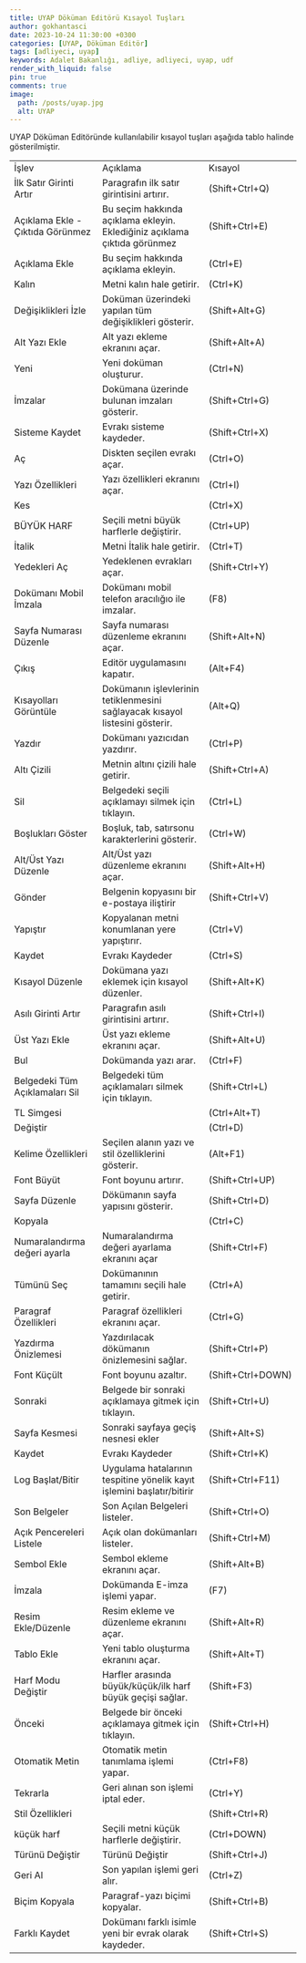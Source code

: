 ```yaml
---
title: UYAP Döküman Editörü Kısayol Tuşları
author: gokhantasci
date: 2023-10-24 11:30:00 +0300
categories: [UYAP, Döküman Editör]
tags: [adliyeci, uyap]
keywords: Adalet Bakanlığı, adliye, adliyeci, uyap, udf
render_with_liquid: false
pin: true
comments: true
image:
  path: /posts/uyap.jpg
  alt: UYAP
---
```


UYAP Döküman Editöründe kullanılabilir kısayol tuşları aşağıda tablo halinde gösterilmiştir.


<table>
    <tr>
        <td>İşlev</td>
        <td>Açıklama</td>
        <td>Kısayol</td>
    </tr>
    <tr>
        <td>İlk Satır Girinti Artır</td>
        <td>Paragrafın ilk satır girintisini artırır.</td>
        <td>(Shift+Ctrl+Q)</td>
    </tr>
    <tr>
        <td>Açıklama Ekle - Çıktıda Görünmez</td>
        <td>Bu seçim hakkında açıklama ekleyin. Eklediğiniz açıklama çıktıda görünmez</td>
        <td>(Shift+Ctrl+E)</td>
    </tr>
    <tr>
        <td>Açıklama Ekle</td>
        <td>Bu seçim hakkında açıklama ekleyin.</td>
        <td>(Ctrl+E)</td>
    </tr>
    <tr>
        <td>Kalın</td>
        <td>Metni kalın hale getirir.</td>
        <td>(Ctrl+K)</td>
    </tr>
    <tr>
        <td>Değişiklikleri İzle</td>
        <td>Doküman üzerindeki yapılan tüm değişiklikleri gösterir.</td>
        <td>(Shift+Alt+G)</td>
    </tr>
    <tr>
        <td>Alt Yazı Ekle</td>
        <td>Alt yazı ekleme ekranını açar.</td>
        <td>(Shift+Alt+A)</td>
    </tr>
    <tr>
        <td>Yeni</td>
        <td>Yeni doküman oluşturur.</td>
        <td>(Ctrl+N)</td>
    </tr>
    <tr>
        <td>İmzalar</td>
        <td>Dokümana üzerinde bulunan imzaları gösterir.</td>
        <td>(Shift+Ctrl+G)</td>
    </tr>
    <tr>
        <td>Sisteme Kaydet</td>
        <td>Evrakı sisteme kaydeder.</td>
        <td>(Shift+Ctrl+X)</td>
    </tr>
    <tr>
        <td>Aç</td>
        <td>Diskten seçilen evrakı açar.</td>
        <td>(Ctrl+O)</td>
    </tr>
    <tr>
        <td>Yazı Özellikleri</td>
        <td>Yazı özellikleri ekranını açar.</td>
        <td>(Ctrl+I)</td>
    </tr>
    <tr>
        <td>Kes</td>
        <td></td>
        <td>(Ctrl+X)</td>
    </tr>
    <tr>
        <td>BÜYÜK HARF</td>
        <td>Seçili metni büyük harflerle değiştirir.</td>
        <td>(Ctrl+UP)</td>
    </tr>
    <tr>
        <td>İtalik</td>
        <td>Metni İtalik hale getirir.</td>
        <td>(Ctrl+T)</td>
    </tr>
    <tr>
        <td>Yedekleri Aç</td>
        <td>Yedeklenen evrakları açar.</td>
        <td>(Shift+Ctrl+Y)</td>
    </tr>
    <tr>
        <td>Dokümanı Mobil İmzala</td>
        <td>Dokümanı mobil telefon aracılığıo ile imzalar.</td>
        <td>(F8)</td>
    </tr>
    <tr>
        <td>Sayfa Numarası Düzenle</td>
        <td>Sayfa numarası düzenleme ekranını açar.</td>
        <td>(Shift+Alt+N)</td>
    </tr>
    <tr>
        <td>Çıkış</td>
        <td>Editör uygulamasını kapatır.</td>
        <td>(Alt+F4)</td>
    </tr>
    <tr>
        <td>Kısayolları Görüntüle</td>
        <td>Dokümanın işlevlerinin tetiklenmesini sağlayacak kısayol listesini gösterir.</td>
        <td>(Alt+Q)</td>
    </tr>
    <tr>
        <td>Yazdır</td>
        <td>Dokümanı yazıcıdan yazdırır.</td>
        <td>(Ctrl+P)</td>
    </tr>
    <tr>
        <td>Altı Çizili</td>
        <td>Metnin altını çizili hale getirir.</td>
        <td>(Shift+Ctrl+A)</td>
    </tr>
    <tr>
        <td>Sil</td>
        <td>Belgedeki seçili açıklamayı silmek için tıklayın.</td>
        <td>(Ctrl+L)</td>
    </tr>
    <tr>
        <td>Boşlukları Göster</td>
        <td>Boşluk, tab, satırsonu karakterlerini gösterir.</td>
        <td>(Ctrl+W)</td>
    </tr>
    <tr>
        <td>Alt/Üst Yazı Düzenle</td>
        <td>Alt/Üst yazı düzenleme ekranını açar.</td>
        <td>(Shift+Alt+H)</td>
    </tr>
    <tr>
        <td>Gönder</td>
        <td>Belgenin kopyasını bir e-postaya iliştirir</td>
        <td>(Shift+Ctrl+V)</td>
    </tr>
    <tr>
        <td>Yapıştır</td>
        <td>Kopyalanan metni konumlanan yere yapıştırır.</td>
        <td>(Ctrl+V)</td>
    </tr>
    <tr>
        <td>Kaydet</td>
        <td>Evrakı Kaydeder</td>
        <td>(Ctrl+S)</td>
    </tr>
    <tr>
        <td>Kısayol Düzenle</td>
        <td>Dokümana yazı eklemek için kısayol düzenler.</td>
        <td>(Shift+Alt+K)</td>
    </tr>
    <tr>
        <td>Asılı Girinti Artır</td>
        <td>Paragrafın asılı girintisini artırır.</td>
        <td>(Shift+Ctrl+I)</td>
    </tr>
    <tr>
        <td>Üst Yazı Ekle</td>
        <td>Üst yazı ekleme ekranını açar.</td>
        <td>(Shift+Alt+U)</td>
    </tr>
    <tr>
        <td>Bul</td>
        <td>Dokümanda yazı arar.</td>
        <td>(Ctrl+F)</td>
    </tr>
    <tr>
        <td>Belgedeki Tüm Açıklamaları Sil</td>
        <td>Belgedeki tüm açıklamaları silmek için tıklayın.</td>
        <td>(Shift+Ctrl+L)</td>
    </tr>
    <tr>
        <td>TL Simgesi</td>
        <td></td>
        <td>(Ctrl+Alt+T)</td>
    </tr>
    <tr>
        <td>Değiştir</td>
        <td></td>
        <td>(Ctrl+D)</td>
    </tr>
    <tr>
        <td>Kelime Özellikleri</td>
        <td>Seçilen alanın yazı ve stil özelliklerini gösterir.</td>
        <td>(Alt+F1)</td>
    </tr>
    <tr>
        <td>Font Büyüt</td>
        <td>Font boyunu artırır.</td>
        <td>(Shift+Ctrl+UP)</td>
    </tr>
    <tr>
        <td>Sayfa Düzenle</td>
        <td>Dökümanın sayfa yapısını gösterir.</td>
        <td>(Shift+Ctrl+D)</td>
    </tr>
    <tr>
        <td>Kopyala</td>
        <td></td>
        <td>(Ctrl+C)</td>
    </tr>
    <tr>
        <td>Numaralandırma değeri ayarla</td>
        <td>Numaralandırma değeri ayarlama ekranını açar</td>
        <td>(Shift+Ctrl+F)</td>
    </tr>
    <tr>
        <td>Tümünü Seç</td>
        <td>Dokümanının tamamını seçili hale getirir.</td>
        <td>(Ctrl+A)</td>
    </tr>
    <tr>
        <td>Paragraf Özellikleri</td>
        <td>Paragraf özellikleri ekranını açar.</td>
        <td>(Ctrl+G)</td>
    </tr>
    <tr>
        <td>Yazdırma Önizlemesi</td>
        <td>Yazdırılacak dökümanın önizlemesini sağlar.</td>
        <td>(Shift+Ctrl+P)</td>
    </tr>
    <tr>
        <td>Font Küçült</td>
        <td>Font boyunu azaltır.</td>
        <td>(Shift+Ctrl+DOWN)</td>
    </tr>
    <tr>
        <td>Sonraki</td>
        <td>Belgede bir sonraki açıklamaya gitmek için tıklayın.</td>
        <td>(Shift+Ctrl+U)</td>
    </tr>
    <tr>
        <td>Sayfa Kesmesi</td>
        <td>Sonraki sayfaya geçiş nesnesi ekler</td>
        <td>(Shift+Alt+S)</td>
    </tr>
    <tr>
        <td>Kaydet</td>
        <td>Evrakı Kaydeder</td>
        <td>(Shift+Ctrl+K)</td>
    </tr>
    <tr>
        <td>Log Başlat/Bitir</td>
        <td>Uygulama hatalarının tespitine yönelik kayıt işlemini başlatır/bitirir</td>
        <td>(Shift+Ctrl+F11)</td>
    </tr>
    <tr>
        <td>Son Belgeler</td>
        <td>Son Açılan Belgeleri listeler.</td>
        <td>(Shift+Ctrl+O)</td>
    </tr>
    <tr>
        <td>Açık Pencereleri Listele</td>
        <td>Açık olan dokümanları listeler.</td>
        <td>(Shift+Ctrl+M)</td>
    </tr>
    <tr>
        <td>Sembol Ekle</td>
        <td>Sembol ekleme ekranını açar.</td>
        <td>(Shift+Alt+B)</td>
    </tr>
    <tr>
        <td>İmzala</td>
        <td>Dokümanda E-imza işlemi yapar.</td>
        <td>(F7)</td>
    </tr>
    <tr>
        <td>Resim Ekle/Düzenle</td>
        <td>Resim ekleme ve düzenleme ekranını açar.</td>
        <td>(Shift+Alt+R)</td>
    </tr>
    <tr>
        <td>Tablo Ekle</td>
        <td>Yeni tablo oluşturma ekranını açar.</td>
        <td>(Shift+Alt+T)</td>
    </tr>
    <tr>
        <td>Harf Modu Değiştir</td>
        <td>Harfler arasında büyük/küçük/ilk harf büyük geçişi sağlar.</td>
        <td>(Shift+F3)</td>
    </tr>
    <tr>
        <td>Önceki</td>
        <td>Belgede bir önceki açıklamaya gitmek için tıklayın.</td>
        <td>(Shift+Ctrl+H)</td>
    </tr>
    <tr>
        <td>Otomatik Metin</td>
        <td>Otomatik metin tanımlama işlemi yapar.</td>
        <td>(Ctrl+F8)</td>
    </tr>
    <tr>
        <td>Tekrarla</td>
        <td>Geri alınan son işlemi iptal eder.</td>
        <td>(Ctrl+Y)</td>
    </tr>
    <tr>
        <td>Stil Özellikleri</td>
        <td></td>
        <td>(Shift+Ctrl+R)</td>
    </tr>
    <tr>
        <td>küçük harf</td>
        <td>Seçili metni küçük harflerle değiştirir.</td>
        <td>(Ctrl+DOWN)</td>
    </tr>
    <tr>
        <td>Türünü Değiştir</td>
        <td>Türünü Değiştir</td>
        <td>(Shift+Ctrl+J)</td>
    </tr>
    <tr>
        <td>Geri Al</td>
        <td>Son yapılan işlemi geri alır.</td>
        <td>(Ctrl+Z)</td>
    </tr>
    <tr>
        <td>Biçim Kopyala</td>
        <td>Paragraf-yazı biçimi kopyalar.</td>
        <td>(Shift+Ctrl+B)</td>
    </tr>
    <tr>
        <td>Farklı Kaydet</td>
        <td>Dokümanı farklı isimle yeni bir evrak olarak kaydeder.</td>
        <td>(Shift+Ctrl+S)</td>
    </tr>
</table>